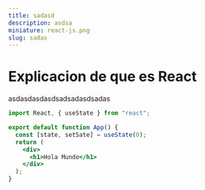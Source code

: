 ```yaml
---
title: sadasd
description: asdsa
miniature: react-js.png
slug: sadas
---
```


# Explicacion de que es React

asdasdasdasdsadsadasdsadas

```jsx
import React, { useState } from "react";

export default function App() {
  const [state, setSate] = useState(0);
  return (
    <div>
      <h1>Hola Mundo</h1>
    </div>
  );
}
```
